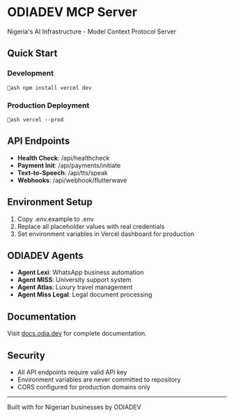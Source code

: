 ﻿# ODIADEV MCP Server

Nigeria's AI Infrastructure - Model Context Protocol Server

##  Quick Start

### Development
`ash
npm install
vercel dev
`

### Production Deployment
`ash
vercel --prod
`

##  API Endpoints

- **Health Check**: /api/healthcheck
- **Payment Init**: /api/payments/initiate
- **Text-to-Speech**: /api/tts/speak
- **Webhooks**: /api/webhook/flutterwave

##  Environment Setup

1. Copy .env.example to .env
2. Replace all placeholder values with real credentials
3. Set environment variables in Vercel dashboard for production

##  ODIADEV Agents

- **Agent Lexi**: WhatsApp business automation
- **Agent MISS**: University support system
- **Agent Atlas**: Luxury travel management
- **Agent Miss Legal**: Legal document processing

##  Documentation

Visit [docs.odia.dev](https://docs.odia.dev) for complete documentation.

##  Security

- All API endpoints require valid API key
- Environment variables are never committed to repository
- CORS configured for production domains only

---

Built with  for Nigerian businesses by ODIADEV
